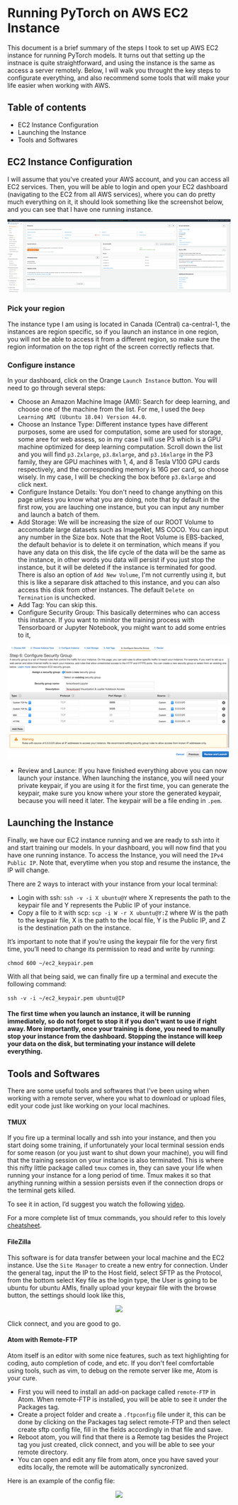 # Running PyTorch on AWS EC2 Instance
This document is a brief summary of the steps I took to set up AWS EC2 instance for running PyTorch models. It turns out that setting up the instnace is quite straightforward, and using the instance is the same as access a server remotely.
Below, I will walk you throught the key steps to configurate everything, and also recommend some tools that will make your life easier when working with AWS.

## Table of contents
* EC2 Instance Configuration
* Launching the Instance
* Tools and Softwares

## EC2 Instance Configuration
I will assume that you've created your AWS account, and you can access all EC2 services. Then, you will be able to login and open your EC2 dashboard (navigating to the EC2 from all AWS services), where you can do pretty much everything on it, it should look something like the screenshot below, and you can see that I have one running instance.

<div align="center">
  <img src="https://github.com/shuaiqi361/AdetSSInst/blob/main/EC2_dashboard.png"/>
</div>

### Pick your region
The instance type I am using is located in Canada (Central) ca-central-1, the instances are region specific, so if you launch an instance in one region, you will not be able to access it from a different region, so make sure the region information on the top right of the screen correctly reflects that.

### Configure instance
In your dashboard, click on the Orange ```Launch Instance``` button. You will need to go through several steps:
* Choose an Amazon Machine Image (AMI): Search for deep learning, and choose one of the machine from the list. For me, I used the ```Deep Learning AMI (Ubuntu 18.04) Version 44.0```.
* Choose an Instance Type: Different instance types have different purposes, some are used for computation, some are used for storage, some aree for web assess, so in my case I will use P3 which is a GPU machine optimized for deep learning computation. Scroll down the list and you will find ```p3.2xlarge```, ```p3.8xlarge```, and ```p3.16xlarge``` in the P3 family, they are GPU machines with 1, 4, and 8 Tesla V100 GPU cards respectively, and the corresponding memory is 16G per card, so choose wisely. In my case, I will be checking the box before ```p3.8xlarge``` and click next.
* Configure Instance Details: You don't need to change anything on this page unless you know what you are doing, note that by default in the first row, you are lauching one instance, but you can input any number and launch a batch of them.
* Add Storage: We will be increasing the size of our ROOT Volume to accomodate large datasets such as ImageNet, MS COCO. You can input any number in the Size box. Note that the Root Volume is EBS-backed, the default behavior is to delete it on termination, which means if you have any data on this disk, the life cycle of the data will be the same as the instance, in other words you data will persist if you just stop the instance, but it will be deleted if the instance is terminated for good. There is also an option of ```Add New Volume```, I'm not currently using it, but this is like a separare disk attached to this instance, and you can also access this disk from other instances. The default ```Delete on Termination``` is unchecked.
* Add Tag: You can skip this.
* Configure Security Group: This basically determines who can access this instance. If you want to minitor the training process with Tensorboard or Jupyter Notebook, you might want to add some entries to it,

<div align="center">
  <img src="https://github.com/shuaiqi361/AdetSSInst/blob/main/security_group.png"/>
</div>

* Review and Launce: If you have finished everything above you can now launch your instance. When launching the instance, you will need your private keypair, if you are using it for the first time, you can generate the keypair, make sure you know where your store the generated keypair, because you will need it later. The keypair will be a file ending in ```.pem```.

## Launching the Instance
Finally, we have our EC2 instance running and we are ready to ssh into it and start training our models. In your dashboard, you will now find that you have one running instance. To access the Instance, you will need the ```IPv4 Public IP```. Note that, everytime when you stop and resume the instance, the IP will change.

There are 2 ways to interact with your instance from your local terminal:
* Login with ssh: ```ssh -v -i X ubuntu@Y``` where X represents the path to the keypair file and Y represents the Public IP of your instance.
* Copy a file to it with scp: ```scp -i W -r X ubuntu@Y:Z``` where W is the path to the keypair file, X is the path to the local file, Y is the Public IP, and Z is the destination path on the instance.

It’s important to note that if you’re using the keypair file for the very first time, you’ll need to change its permission to read and write by running:

```chmod 600 ~/ec2_keypair.pem```

With all that being said, we can finally fire up a terminal and execute the following command:

```ssh -v -i ~/ec2_keypair.pem ubuntu@IP```

#### The first time when you launch an instance, it will be running immediately, so do not forget to stop it if you don't want to use if right away. More importantly, once your training is done, you need to manully stop your instance from the dashboard. Stopping the instance will keep your data on the disk, but terminating your instance will delete everything.

## Tools and Softwares
There are some useful tools and softwares that I've been using when working with a remote server, where you what to download or upload files, edit your code just like working on your local machines.

#### TMUX
If you fire up a terminal locally and ssh into your instance, and then you start doing some training, if unfortunately your local terminal session ends for some reason (or you just want to shut down your machine), you will find that the training session on your instance is also terminated. This is where this nifty little package called ```tmux``` comes in, they can save your life when running your instance for a long period of time. Tmux makes it so that anything running within a session persists even if the connection drops or the terminal gets killed. 

To see it in action, I’d suggest you watch the following [video](https://www.youtube.com/watch?v=BHhA_ZKjyxo). 

For a more complete list of tmux commands, you should refer to this lovely [cheatsheet](https://gist.github.com/MohamedAlaa/2961058).

#### FileZilla
This software is for data transfer between your local machine and the EC2 instance. Use the ```Site Manager``` to create a new entry for connection. Under the general tag, input the IP to the Host field, select SFTP as the Protocol, from the bottom select Key file as the login type, the User is going to be ubuntu for ubuntu AMIs, finally upload your keypair file with the browse button, the settings should look like this,

<div align="center">
  <img src="https://github.com/shuaiqi361/AdetSSInst/blob/main/filezilla%20settings.png"/>
</div>

Click connect, and you are good to go.

#### Atom with Remote-FTP
Atom itself is an editor with some nice features, such as text highlighting for coding, auto completion of code, and etc. If you don't feel comfortable using tools, such as vim, to debug on the remote server like me, Atom is your cure. 
* First you will need to install an add-on package called ```remote-FTP``` in Atom. When remote-FTP is installed, you will be able to see it under the Packages tag.
* Create a project folder and create a ```.ftpconfig``` file under it, this can be done by clicking on the Packages tag select remote-FTP and then select create sftp config file, fill in the fields accordingly in that file and save.
* Reboot atom, you will find that there is a Remote tag besides the Project tag you just created, click connect, and you will be able to see your remote directory.
* You can open and edit any file from atom, once you have saved your edits locally, the remote will be automatically syncronized.

Here is an example of the config file:

<div align="center">
  <img src="https://github.com/shuaiqi361/AdetSSInst/blob/main/atom_config_remote_ftp.png"/>
</div>
